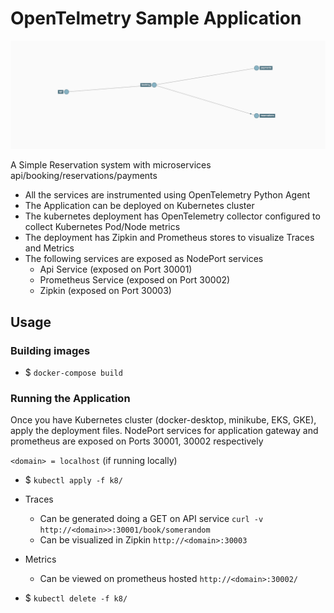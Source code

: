# OpenTelmetry Sample Application


![Application](docs/sample-traces.png)


A Simple Reservation system with microservices api/booking/reservations/payments

- All the services are instrumented using OpenTelemetry Python Agent
- The Application can be deployed on Kubernetes cluster 
- The kubernetes deployment has OpenTelemetry collector configured to collect Kubernetes Pod/Node 
  metrics 
- The deployment has Zipkin and Prometheus stores to visualize Traces and Metrics
- The following services are exposed as NodePort services
  - Api Service (exposed on Port 30001)
  - Prometheus Service (exposed on Port 30002) 
  - Zipkin (exposed on Port 30003)  


## Usage

### Building images
- $ `docker-compose build`


### Running the Application 

Once you have Kubernetes cluster (docker-desktop, minikube, EKS, GKE), apply the deployment files. NodePort services for application gateway and prometheus are exposed on Ports 30001, 30002 respectively 

`<domain> = localhost` (if running locally)

- $ `kubectl apply -f k8/`

-  Traces 
   - Can be generated doing a GET on API service  `curl -v http://<domain>>:30001/book/somerandom`
   - Can be visualized in Zipkin `http://<domain>:30003` 
-  Metrics 
   - Can be viewed on prometheus hosted `http://<domain>:30002/`

- $ `kubectl delete -f k8/`




